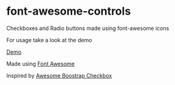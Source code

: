 font-awesome-controls
=====================

Checkboxes and Radio buttons made using font-awesome icons

For usage take a look at the demo

[Demo]()

Made using
[Font Awesome](http://fortawesome.github.io/Font-Awesome/)

Inspired by
[Awesome Boostrap Checkbox](https://github.com/flatlogic/awesome-bootstrap-checkbox)
#
